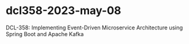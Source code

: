 # dcl358-2023-may-08
DCL-358: Implementing Event-Driven Microservice Architecture using Spring Boot and Apache Kafka
